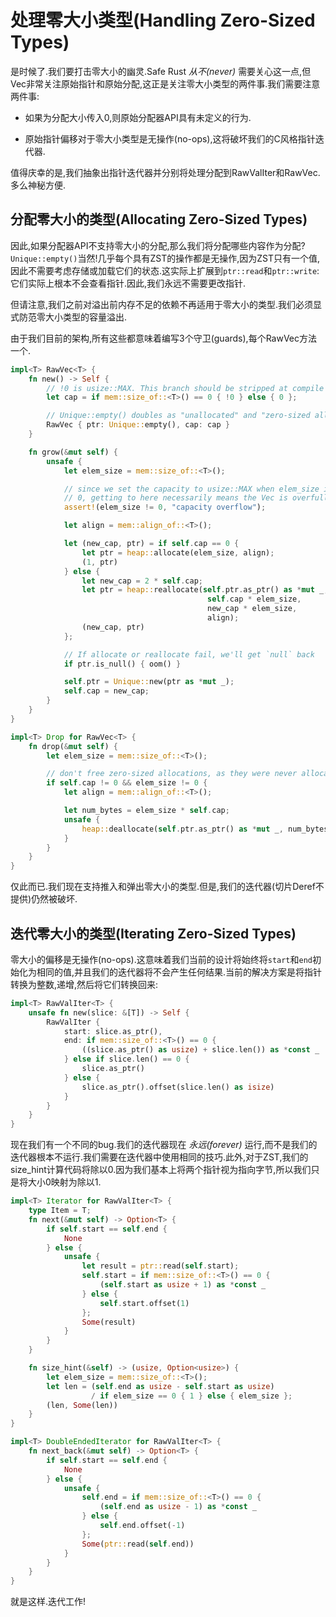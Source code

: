 # 处理零大小类型(Handling Zero-Sized Types)

是时候了.我们要打击零大小的幽灵.Safe Rust *从不(never)* 需要关心这一点,但Vec非常关注原始指针和原始分配,这正是关注零大小类型的两件事.我们需要注意两件事:

- 如果为分配大小传入0,则原始分配器API具有未定义的行为.

- 原始指针偏移对于零大小类型是无操作(no-ops),这将破坏我们的C风格指针迭代器.

值得庆幸的是,我们抽象出指针迭代器并分别将处理分配到RawValIter和RawVec.多么神秘方便.

## 分配零大小的类型(Allocating Zero-Sized Types)

因此,如果分配器API不支持零大小的分配,那么我们将分配哪些内容作为分配?`Unique::empty()`当然!几乎每个具有ZST的操作都是无操作,因为ZST只有一个值,因此不需要考虑存储或加载它们的状态.这实际上扩展到`ptr::read`和`ptr::write`:它们实际上根本不会查看指针.因此,我们永远不需要更改指针.

但请注意,我们之前对溢出前内存不足的依赖不再适用于零大小的类型.我们必须显式防范零大小类型的容量溢出.

由于我们目前的架构,所有这些都意味着编写3个守卫(guards),每个RawVec方法一个.

```Rust
impl<T> RawVec<T> {
    fn new() -> Self {
        // !0 is usize::MAX. This branch should be stripped at compile time.
        let cap = if mem::size_of::<T>() == 0 { !0 } else { 0 };

        // Unique::empty() doubles as "unallocated" and "zero-sized allocation"
        RawVec { ptr: Unique::empty(), cap: cap }
    }

    fn grow(&mut self) {
        unsafe {
            let elem_size = mem::size_of::<T>();

            // since we set the capacity to usize::MAX when elem_size is
            // 0, getting to here necessarily means the Vec is overfull.
            assert!(elem_size != 0, "capacity overflow");

            let align = mem::align_of::<T>();

            let (new_cap, ptr) = if self.cap == 0 {
                let ptr = heap::allocate(elem_size, align);
                (1, ptr)
            } else {
                let new_cap = 2 * self.cap;
                let ptr = heap::reallocate(self.ptr.as_ptr() as *mut _,
                                            self.cap * elem_size,
                                            new_cap * elem_size,
                                            align);
                (new_cap, ptr)
            };

            // If allocate or reallocate fail, we'll get `null` back
            if ptr.is_null() { oom() }

            self.ptr = Unique::new(ptr as *mut _);
            self.cap = new_cap;
        }
    }
}

impl<T> Drop for RawVec<T> {
    fn drop(&mut self) {
        let elem_size = mem::size_of::<T>();

        // don't free zero-sized allocations, as they were never allocated.
        if self.cap != 0 && elem_size != 0 {
            let align = mem::align_of::<T>();

            let num_bytes = elem_size * self.cap;
            unsafe {
                heap::deallocate(self.ptr.as_ptr() as *mut _, num_bytes, align);
            }
        }
    }
}
```

仅此而已.我们现在支持推入和弹出零大小的类型.但是,我们的迭代器(切片Deref不提供)仍然被破坏.

## 迭代零大小的类型(Iterating Zero-Sized Types)

零大小的偏移是无操作(no-ops).这意味着我们当前的设计将始终将`start`和`end`初始化为相同的值,并且我们的迭代器将不会产生任何结果.当前的解决方案是将指针转换为整数,递增,然后将它们转换回来:

```Rust
impl<T> RawValIter<T> {
    unsafe fn new(slice: &[T]) -> Self {
        RawValIter {
            start: slice.as_ptr(),
            end: if mem::size_of::<T>() == 0 {
                ((slice.as_ptr() as usize) + slice.len()) as *const _
            } else if slice.len() == 0 {
                slice.as_ptr()
            } else {
                slice.as_ptr().offset(slice.len() as isize)
            }
        }
    }
}
```

现在我们有一个不同的bug.我们的迭代器现在 *永远(forever)* 运行,而不是我们的迭代器根本不运行.我们需要在迭代器中使用相同的技巧.此外,对于ZST,我们的size_hint计算代码将除以0.因为我们基本上将两个指针视为指向字节,所以我们只是将大小0映射为除以1.

```Rust
impl<T> Iterator for RawValIter<T> {
    type Item = T;
    fn next(&mut self) -> Option<T> {
        if self.start == self.end {
            None
        } else {
            unsafe {
                let result = ptr::read(self.start);
                self.start = if mem::size_of::<T>() == 0 {
                    (self.start as usize + 1) as *const _
                } else {
                    self.start.offset(1)
                };
                Some(result)
            }
        }
    }

    fn size_hint(&self) -> (usize, Option<usize>) {
        let elem_size = mem::size_of::<T>();
        let len = (self.end as usize - self.start as usize)
                  / if elem_size == 0 { 1 } else { elem_size };
        (len, Some(len))
    }
}

impl<T> DoubleEndedIterator for RawValIter<T> {
    fn next_back(&mut self) -> Option<T> {
        if self.start == self.end {
            None
        } else {
            unsafe {
                self.end = if mem::size_of::<T>() == 0 {
                    (self.end as usize - 1) as *const _
                } else {
                    self.end.offset(-1)
                };
                Some(ptr::read(self.end))
            }
        }
    }
}
```

就是这样.迭代工作!